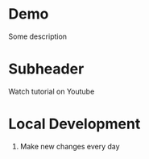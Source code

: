 # Demo

Some description

# Subheader

Watch tutorial on Youtube

# Local Development
1. Make new changes every day
